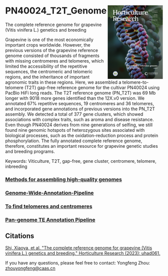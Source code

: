 PN40024_T2T_Genome <img src="https://github.com/zhouyflab/PN40024_T2T_Genome/blob/main/cover.jpg" align="right" width="35%">
====================

The complete reference genome for grapevine (Vitis vinifera L.) genetics and breeding

Grapevine is one of the most economically important crops worldwide. However, the previous versions of the grapevine reference genome consisted of thousands of fragments with missing centromeres and telomeres, which limited the accessibility of the repetitive sequences, the centromeric and telomeric regions, and the inheritance of important agronomic traits in these regions. Here, we assembled a telomere-to-telomere (T2T) gap-free reference genome for the cultivar PN40024 using PacBio HiFi long reads. The T2T reference genome (PN_T2T) was 69 Mb longer with 9018 more genes identified than the 12X.v0 version. We annotated 67% repetitive sequences, 19 centromeres and 36 telomeres, and incorporated gene annotations of previous versions into the PN_T2T assembly. We detected a total of 377 gene clusters, which showed associations with complex traits, such as aroma and disease resistance. Even though PN40024 derives from nine generations of selfing, we still found nine genomic hotspots of heterozygous sites associated with biological processes, such as the oxidation-reduction process and protein phosphorylation. The fully annotated complete reference genome, therefore, constitutes an important resource for grapevine genetic studies and breeding programs.

Keywords: Viticulture, T2T, gap-free, gene cluster, centromere, telomere, inbreeding

### [Methods for assembling high-quality genomes](https://github.com/Shixiaoya/T2T_Assembly)
### [Genome-Wide-Annotation-Pipeline](https://github.com/unavailable-2374/Genome-Wide-Annotation-Pipeline)
### [To find telomeres and centromeres](https://github.com/Immortal2333/Telomeres_and_Centromeres)
### [Pan-genome TE Annotation Pipeline](https://github.com/unavailable-2374/TE_Detective-Annotation)

## Citations
[Shi, Xiaoya, et al. "The complete reference genome for grapevine (Vitis vinifera L.) genetics and breeding." Horticulture Research (2023): uhad061.](https://academic.oup.com/hr/advance-article/doi/10.1093/hr/uhad061/7103438?searchresult=1)

If you have any questions, please feel free to contact: Yongfeng Zhou: zhouyongfeng@caas.cn
